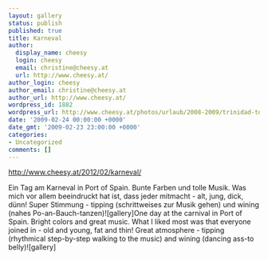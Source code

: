 ```yaml
---
layout: gallery
status: publish
published: true
title: Karneval
author:
  display_name: cheesy
  login: cheesy
  email: christine@cheesy.at
  url: http://www.cheesy.at/
author_login: cheesy
author_email: christine@cheesy.at
author_url: http://www.cheesy.at/
wordpress_id: 1882
wordpress_url: http://www.cheesy.at/photos/urlaub/2008-2009/trinidad-tobago/karneval/
date: '2009-02-24 00:00:00 +0000'
date_gmt: '2009-02-23 23:00:00 +0000'
categories:
- Uncategorized
comments: []
---
```

http://www.cheesy.at/2012/02/karneval/
<!--:de-->Ein Tag am Karneval in Port of Spain. Bunte Farben und tolle Musik. Was mich vor allem beeindruckt hat ist, dass jeder mitmacht - alt, jung, dick, dünn! Super Stimmung - tipping (schrittweises zur Musik gehen) und wining (nahes Po-an-Bauch-tanzen)![gallery]<!--:--><!--:en-->One day at the carnival in Port of Spain. Bright colors and great music. What I liked most was that everyone joined in - old and young, fat and thin! Great atmosphere - tipping (rhythmical step-by-step walking to the music) and wining (dancing ass-to belly)![gallery]<!--:-->
